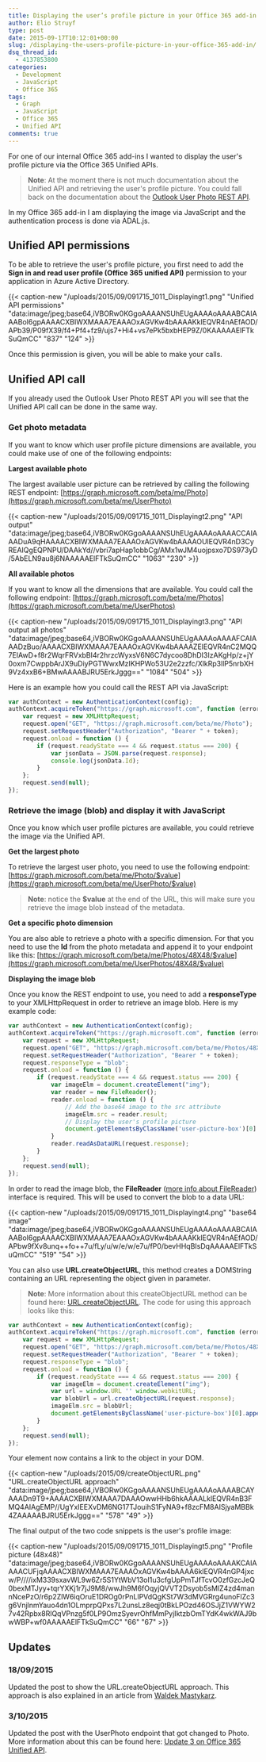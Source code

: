 ```yaml
---
title: Displaying the user’s profile picture in your Office 365 add-in
author: Elio Struyf
type: post
date: 2015-09-17T10:12:01+00:00
slug: /displaying-the-users-profile-picture-in-your-office-365-add-in/
dsq_thread_id:
  - 4137853800
categories:
  - Development
  - JavaScript
  - Office 365
tags:
  - Graph
  - JavaScript
  - Office 365
  - Unified API
comments: true
---
```


For one of our internal Office 365 add-ins I wanted to display the user's profile picture via the Office 365 Unified APIs.

> **Note**: At the moment there is not much documentation about the Unified API and retrieving the user's profile picture. You could fall back on the documentation about the [Outlook User Photo REST API](https://msdn.microsoft.com/en-us/office/office365/api/photo-rest-operations).

In my Office 365 add-in I am displaying the image via JavaScript and the authentication process is done via ADAL.js.

## Unified API permissions

To be able to retrieve the user's profile picture, you first need to add the **Sign in and read user profile (Office 365 unified API)** permission to your application in Azure Active Directory.

{{< caption-new "/uploads/2015/09/091715_1011_Displayingt1.png" "Unified API permissions"  "data:image/jpeg;base64,iVBORw0KGgoAAAANSUhEUgAAAAoAAAABCAIAAABol6gpAAAACXBIWXMAAA7EAAAOxAGVKw4bAAAAKklEQVR4nAEfAOD/APb39/P09fX39/f4+Pf4+fz9/ujs7+Hi4+vs7ePk5bxbHEP9Z/0KAAAAAElFTkSuQmCC" "837" "124" >}}

Once this permission is given, you will be able to make your calls.

## Unified API call

If you already used the Outlook User Photo REST API you will see that the Unified API call can be done in the same way.

### Get photo metadata

If you want to know which user profile picture dimensions are available, you could make use of one of the following endpoints:

**Largest available photo**

The largest available user picture can be retrieved by calling the following REST endpoint: [https://graph.microsoft.com/beta/me/Photo](https://graph.microsoft.com/beta/me/UserPhoto)

{{< caption-new "/uploads/2015/09/091715_1011_Displayingt2.png" "API output"  "data:image/jpeg;base64,iVBORw0KGgoAAAANSUhEUgAAAAoAAAACCAIAAADuA9qHAAAACXBIWXMAAA7EAAAOxAGVKw4bAAAAOUlEQVR4nD3CyREAIQgEQPNPU/DAAkYd//vbri7apHap1obbCg/AMx1wJM4uojpsxo7DS973yD/5AbELN9au8j6NAAAAAElFTkSuQmCC" "1063" "230" >}}

**All available photos**

If you want to know all the dimensions that are available. You could call the following endpoint: [https://graph.microsoft.com/beta/me/Photos](https://graph.microsoft.com/beta/me/UserPhotos)

{{< caption-new "/uploads/2015/09/091715_1011_Displayingt3.png" "API output all photos"  "data:image/jpeg;base64,iVBORw0KGgoAAAANSUhEUgAAAAoAAAAFCAIAAADzBuo/AAAACXBIWXMAAA7EAAAOxAGVKw4bAAAAZElEQVR4nC2MQQ7EIAwD+f8r2WqrFRVxbBI4r2hrzcWyxsV6N6C7dycoo8DhDI3IzAKgHp/z+jY0oxm7CwppbArJX9uDiyPGTWwxMzIKHPWo53U2e2zzfc/XlkRp3llP5nrbXH9Vz4xxB6+BMwAAAABJRU5ErkJggg==" "1084" "504" >}}

Here is an example how you could call the REST API via JavaScript:

```javascript
var authContext = new AuthenticationContext(config);
authContext.acquireToken("https://graph.microsoft.com", function (error, token) {
    var request = new XMLHttpRequest;
    request.open("GET", "https://graph.microsoft.com/beta/me/Photo");
    request.setRequestHeader("Authorization", "Bearer " + token);
    request.onload = function () {
        if (request.readyState === 4 && request.status === 200) {
            var jsonData = JSON.parse(request.response);
            console.log(jsonData.Id);
        }
    };
    request.send(null);
});
```


### Retrieve the image (blob) and display it with JavaScript

Once you know which user profile pictures are available, you could retrieve the image via the Unified API.

**Get the largest photo**

To retrieve the largest user photo, you need to use the following endpoint: [https://graph.microsoft.com/beta/me/Photo/$value](https://graph.microsoft.com/beta/me/UserPhoto/$value)

> **Note**: notice the **$value** at the end of the URL, this will make sure you retrieve the image blob instead of the metadata.

**Get a specific photo dimension**

You are also able to retrieve a photo with a specific dimension. For that you need to use the **Id** from the photo metadata and append it to your endpoint like this: [https://graph.microsoft.com/beta/me/Photos/48X48/$value](https://graph.microsoft.com/beta/me/UserPhotos/48X48/$value)

**Displaying the image blob**

Once you know the REST endpoint to use, you need to add a **responseType** to your XMLHttpRequest in order to retrieve an image blob. Here is my example code:


```javascript
var authContext = new AuthenticationContext(config);
authContext.acquireToken("https://graph.microsoft.com", function (error, token) {
    var request = new XMLHttpRequest;
    request.open("GET", "https://graph.microsoft.com/beta/me/Photos/48X48/$value");
    request.setRequestHeader("Authorization", "Bearer " + token);
    request.responseType = "blob";
    request.onload = function () {
        if (request.readyState === 4 && request.status === 200) {
            var imageElm = document.createElement("img");
            var reader = new FileReader();
            reader.onload = function () {
                // Add the base64 image to the src attribute
                imageElm.src = reader.result;
                // Display the user's profile picture
                document.getElementsByClassName('user-picture-box')[0].appendChild(imageElm);
            }
            reader.readAsDataURL(request.response);
        }
    };
    request.send(null);
});
```

In order to read the image blob, the **FileReader** ([more info about FileReader](http://blog.teamtreehouse.com/reading-files-using-the-html5-filereader-api)) interface is required. This will be used to convert the blob to a data URL:

{{< caption-new "/uploads/2015/09/091715_1011_Displayingt4.png" "base64 image"  "data:image/jpeg;base64,iVBORw0KGgoAAAANSUhEUgAAAAoAAAABCAIAAABol6gpAAAACXBIWXMAAA7EAAAOxAGVKw4bAAAAKklEQVR4nAEfAOD/APbw9fXv8unq++fo++7u/fLy/u/w/e/w/e7u/fP0/bevHHqBIsDqAAAAAElFTkSuQmCC" "519" "54" >}}

You can also use **URL.createObjectURL**, this method creates a DOMString containing an URL representing the object given in parameter.
> **Note**: More information about this createObjectURL method can be found here: [URL.createObjectURL](https://developer.mozilla.org/en-US/docs/Web/API/URL/createObjectURL).
The code for using this approach looks like this:

```javascript
var authContext = new AuthenticationContext(config);
authContext.acquireToken("https://graph.microsoft.com", function (error, token) {
    var request = new XMLHttpRequest;
    request.open("GET", "https://graph.microsoft.com/beta/me/Photos/48X48/$value");
    request.setRequestHeader("Authorization", "Bearer " + token);
    request.responseType = "blob";
    request.onload = function () {
        if (request.readyState === 4 && request.status === 200) {
            var imageElm = document.createElement("img");
            var url = window.URL '' window.webkitURL;
            var blobUrl = url.createObjectURL(request.response);
            imageElm.src = blobUrl;
            document.getElementsByClassName('user-picture-box')[0].appendChild(imageElm);
        }
    };
    request.send(null);
});
```

Your element now contains a link to the object in your DOM.

{{< caption-new "/uploads/2015/09/createObjectURL.png" "URL.createObjectURL approach"  "data:image/jpeg;base64,iVBORw0KGgoAAAANSUhEUgAAAAoAAAABCAYAAADn9T9+AAAACXBIWXMAAA7DAAAOwwHHb6hkAAAALklEQVR4nB3FMQ4AIAgEMP//UgYxIEEXvDM6NG17TJouihS1FyNA9+f8zcFM8AISjyaMBBk4ZAAAAABJRU5ErkJggg==" "578" "49" >}}

The final output of the two code snippets is the user's profile image:

{{< caption-new "/uploads/2015/09/091715_1011_Displayingt5.png" "Profile picture (48x48)"  "data:image/jpeg;base64,iVBORw0KGgoAAAANSUhEUgAAAAoAAAAKCAIAAAACUFjqAAAACXBIWXMAAA7EAAAOxAGVKw4bAAAA6klEQVR4nGP4jxcw/P////ixM339sxavWL9w6Zr5S1YtWbV13oI1u3cfgUpPmTJfTcvO0zfGzcJeQ0bexMTJyy+tqrYXKj1r7jJ9M8/wwJh9M6fOqyjQVVT2Dsyob5sMlZ4zd4mannNcePzO/r6p2ZlW6iqOruE1DROg0rPnLlPVdQgKSt7W3dMVGRrg4unoFlZc3g6VnjlnmYauo4dn1OLmprpQPxs7L2unsLz8eqj0tBkLPOzd46OSJjZ1VWYW27v42Rpbx8RlQqVPnzg5f0LP9OmzSyevrOhfMmPyjIktzbOmTYdK4wkWAJ9bwWBP+wf0AAAAAElFTkSuQmCC" "66" "67" >}}

## Updates

### 18/09/2015

Updated the post to show the URL.createObjectURL approach. This approach is also explained in an article from [Waldek Mastykarz](http://blog.mastykarz.nl/office-365-groups-api/).

### 3/10/2015

Updated the post with the UserPhoto endpoint that got changed to Photo. More information about this can be found here: [Update 3 on Office 365 Unified API](http://dev.office.com/blogs/Update-3-on-Office-365-unified-API).